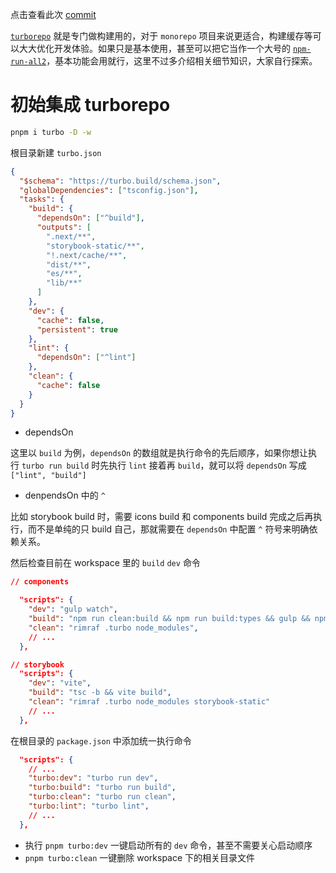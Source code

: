 点击查看此次 [commit](https://github.com/json-q/rc-library-templete/commit/ce05a078ffce16f01e1c622a9f2cbf8ac7a1f5e5)

[`turborepo`](https://turbo.build/repo/docs) 就是专门做构建用的，对于 `monorepo` 项目来说更适合，构建缓存等可以大大优化开发体验。如果只是基本使用，甚至可以把它当作一个大号的 [`npm-run-all2`](https://www.npmjs.com/package/npm-run-all2)，基本功能会用就行，这里不过多介绍相关细节知识，大家自行探索。

# 初始集成 turborepo

```bash
pnpm i turbo -D -w
```

根目录新建 `turbo.json`

```json
{
  "$schema": "https://turbo.build/schema.json",
  "globalDependencies": ["tsconfig.json"],
  "tasks": {
    "build": {
      "dependsOn": ["^build"],
      "outputs": [
        ".next/**",
        "storybook-static/**",
        "!.next/cache/**",
        "dist/**",
        "es/**",
        "lib/**"
      ]
    },
    "dev": {
      "cache": false,
      "persistent": true
    },
    "lint": {
      "dependsOn": ["^lint"]
    },
    "clean": {
      "cache": false
    }
  }
}
```

- dependsOn

这里以 `build` 为例，`dependsOn` 的数组就是执行命令的先后顺序，如果你想让执行 `turbo run build` 时先执行 `lint` 接着再 `build`，就可以将 `dependsOn` 写成 `["lint", "build"]`

- denpendsOn 中的 `^`

比如 storybook build 时，需要 icons build 和 components build 完成之后再执行，而不是单纯的只 build 自己，那就需要在 `dependsOn` 中配置 `^` 符号来明确依赖关系。

然后检查目前在 workspace 里的 `build` `dev` 命令

```json
// components

  "scripts": {
    "dev": "gulp watch",
    "build": "npm run clean:build && npm run build:types && gulp && npm run build:dist",
    "clean": "rimraf .turbo node_modules",
    // ...
  },

// storybook
  "scripts": {
    "dev": "vite",
    "build": "tsc -b && vite build",
    "clean": "rimraf .turbo node_modules storybook-static"
    // ...
  },
```

在根目录的 `package.json` 中添加统一执行命令

```json
  "scripts": {
    // ...
    "turbo:dev": "turbo run dev",
    "turbo:build": "turbo run build",
    "turbo:clean": "turbo run clean",
    "turbo:lint": "turbo lint",
    // ...
  },
```

- 执行 `pnpm turbo:dev` 一键启动所有的 `dev` 命令，甚至不需要关心启动顺序
- `pnpm turbo:clean` 一键删除 workspace 下的相关目录文件
